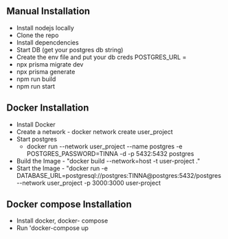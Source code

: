 ## Manual Installation
- Install nodejs locally
- Clone the repo
- Install depencdencies
- Start DB (get your postgres db string)
- Create the env file and put your db creds POSTGRES_URL = 
- npx prisma migrate dev
- npx prisma generate
- npm run build
- npm run start

## Docker Installation

- Install Docker
- Create a network - docker network create user_project
- Start postgres
    - docker run --network user_project --name postgres -e POSTGRES_PASSWORD=TINNA -d -p 5432:5432 postgres   
- Build the Image - "docker build --network=host -t user-project ."
- Start the Image - "docker run -e DATABASE_URL=postgresql://postgres:TINNA@postgres:5432/postgres --network user_project -p 3000:3000 user-project 

## Docker compose Installation
- Install docker, docker- compose
- Run 'docker-compose up

